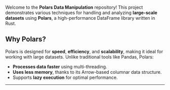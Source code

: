Welcome to the **Polars Data Manipulation** repository! This project demonstrates various techniques for handling and analyzing **large-scale datasets** using **Polars**, a high-performance DataFrame library written in Rust.

## **Why Polars?**
Polars is designed for **speed**, **efficiency**, and **scalability**, making it ideal for working with large datasets. Unlike traditional tools like Pandas, Polars:
- **Processes data faster** using multi-threading.
- **Uses less memory**, thanks to its Arrow-based columnar data structure.
- Supports **lazy execution** for optimal performance.

---
